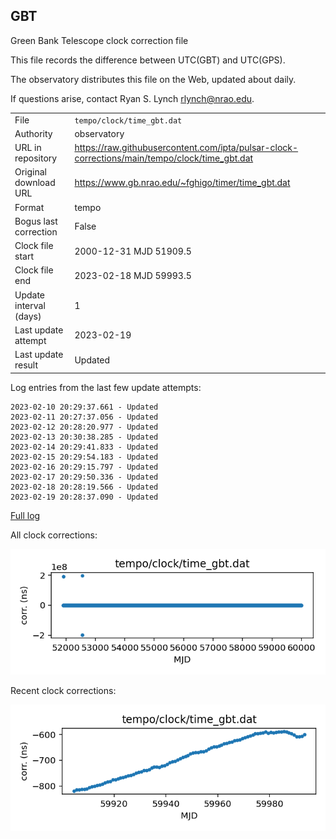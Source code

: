 
## GBT

Green Bank Telescope clock correction file

This file records the difference between UTC(GBT) and UTC(GPS).

The observatory distributes this file on the Web, updated about daily.

If questions arise, contact Ryan S. Lynch <rlynch@nrao.edu>.

|     |     |
|:--- |:--- |
| File | `tempo/clock/time_gbt.dat` |
| Authority | observatory |
| URL in repository | <https://raw.githubusercontent.com/ipta/pulsar-clock-corrections/main/tempo/clock/time_gbt.dat> |
| Original download URL | <https://www.gb.nrao.edu/~fghigo/timer/time_gbt.dat> |
| Format | tempo |
| Bogus last correction | False |
| Clock file start | 2000-12-31 MJD 51909.5 |
| Clock file end | 2023-02-18 MJD 59993.5 |
| Update interval (days) | 1 |
| Last update attempt | 2023-02-19 |
| Last update result | Updated |

Log entries from the last few update attempts:
```
2023-02-10 20:29:37.661 - Updated
2023-02-11 20:27:37.056 - Updated
2023-02-12 20:28:20.977 - Updated
2023-02-13 20:30:38.285 - Updated
2023-02-14 20:29:41.833 - Updated
2023-02-15 20:29:54.183 - Updated
2023-02-16 20:29:15.797 - Updated
2023-02-17 20:29:50.336 - Updated
2023-02-18 20:28:19.566 - Updated
2023-02-19 20:28:37.090 - Updated
```
[Full log](https://raw.githubusercontent.com/ipta/pulsar-clock-corrections/main/log/tempo/clock/time_gbt.dat.log)


All clock corrections:

![plot of all clock corrections](time_gbt.dat.png "All corrections")

Recent clock corrections:

![plot of recent clock corrections](time_gbt.dat.short.png "Recent corrections")

